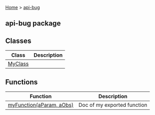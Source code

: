 [Home](./index) &gt; [api-bug](./api-bug.md)

## api-bug package

## Classes

|  Class | Description |
|  --- | --- |
|  [MyClass](./api-bug.myclass.md) |  |

## Functions

|  Function | Description |
|  --- | --- |
|  [myFunction(aParam, aObs)](./api-bug.myfunction.md) | Doc of my exported function |

